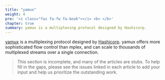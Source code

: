 ```yaml
---
title: "yamux"
weight: 4
pre: '<i class="fas fa-fw fa-book"></i> <b> </b>'
chapter: true
summary: yamux is a multiplexing protocol designed by Hashicorp.
---
```


[yamux](https://github.com/hashicorp/yamux) is a multiplexing protocol designed by [Hashicorp](https://www.hashicorp.com/).
yamux offers more sophisticated flow control than mplex, and can scale to thousands of multiplexed streams over a single 
connection.

> This section is incomplete, and many of the articles are stubs. To help fill in
> the gaps, please see the issues linked in each article to add your input and
> help us prioritize the outstanding work.

